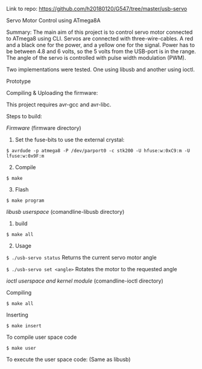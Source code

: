 Link to repo: https://github.com/h20180120/G547/tree/master/usb-servo

Servo Motor Control using ATmega8A

Summary:
The main aim of this project is to control servo motor connected to ATmega8 using CLI. Servos are connected with three-wire-cables. A red and a black one for the power, and a yellow one for the signal. Power has to be between 4.8 and 6 volts, so the 5 volts from the USB-port is in the range. The angle of the servo is controlled with pulse width modulation (PWM).

Two implementations were tested. One using libusb and another using ioctl.

Prototype

Compiling & Uploading the firmware:

This project requires avr-gcc and avr-libc.

Steps to build:

*Firmware* (firmware directory)

1. Set the fuse-bits to use the external crystal:

`$ avrdude -p atmega8 -P /dev/parport0 -c stk200 -U hfuse:w:0xC9:m -U lfuse:w:0x9F:m`

2. Compile

`$ make`

3. Flash

`$ make program`

*libusb userspace* (comandline-libusb directory)

1. build

`$ make all`

2. Usage

`$ ./usb-servo status` Returns the current servo motor angle

`$ ./usb-servo set <angle>` Rotates the motor to the requested angle

*ioctl userspace and kernel module* (comandline-ioctl directory)

Compiling

`$ make all`

Inserting

`$ make insert`

To compile user space code

`$ make user`

To execute the user space code: (Same as libusb)
